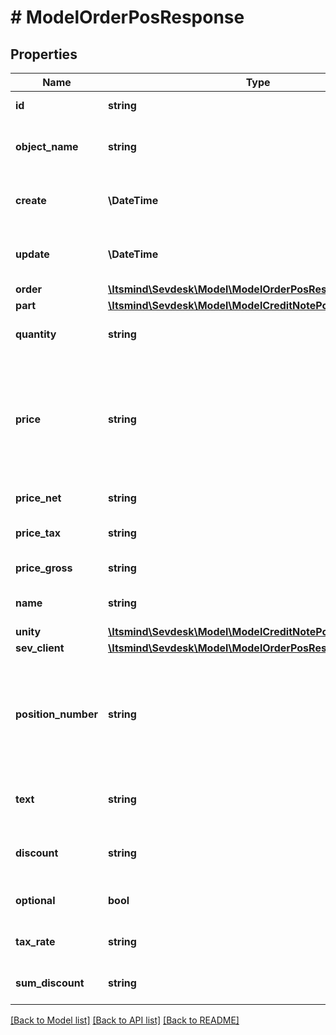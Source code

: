 # # ModelOrderPosResponse

## Properties

Name | Type | Description | Notes
------------ | ------------- | ------------- | -------------
**id** | **string** | The order position id | [optional] [readonly]
**object_name** | **string** | The order position object name | [optional] [readonly] [default to 'OrderPos']
**create** | **\DateTime** | Date of order position creation | [optional] [readonly]
**update** | **\DateTime** | Date of last order position update | [optional] [readonly]
**order** | [**\Itsmind\Sevdesk\Model\ModelOrderPosResponseOrder**](ModelOrderPosResponseOrder.md) |  | [optional]
**part** | [**\Itsmind\Sevdesk\Model\ModelCreditNotePosResponsePart**](ModelCreditNotePosResponsePart.md) |  | [optional]
**quantity** | **string** | Quantity of the article/part | [optional]
**price** | **string** | Price of the article/part. Is either gross or net, depending on the sevDesk account setting. | [optional]
**price_net** | **string** | Net price of the part | [optional] [readonly]
**price_tax** | **string** | Tax on the price of the part | [optional]
**price_gross** | **string** | Gross price of the part | [optional]
**name** | **string** | Name of the article/part. | [optional]
**unity** | [**\Itsmind\Sevdesk\Model\ModelCreditNotePosResponseUnity**](ModelCreditNotePosResponseUnity.md) |  | [optional]
**sev_client** | [**\Itsmind\Sevdesk\Model\ModelOrderPosResponseSevClient**](ModelOrderPosResponseSevClient.md) |  | [optional]
**position_number** | **string** | Position number of your position. Can be used to order multiple positions. | [optional]
**text** | **string** | A text describing your position. | [optional]
**discount** | **string** | An optional discount of the position. | [optional]
**optional** | **bool** | Defines if the position is optional. | [optional]
**tax_rate** | **string** | Tax rate of the position. | [optional]
**sum_discount** | **string** | Discount sum of the position | [optional] [readonly]

[[Back to Model list]](../../README.md#models) [[Back to API list]](../../README.md#endpoints) [[Back to README]](../../README.md)
